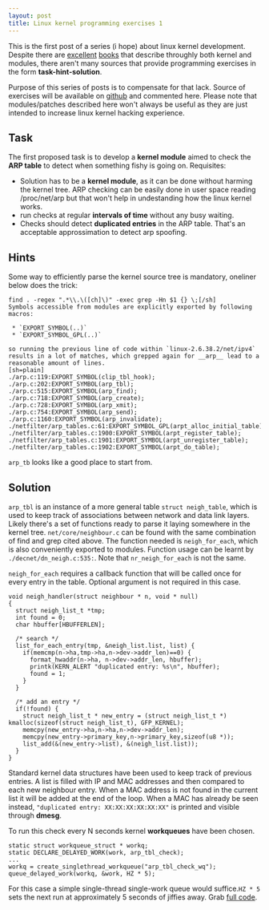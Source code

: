```yaml
---
layout: post
title: Linux kernel programming exercises 1
---
```

This is the first post of a series (i hope) about linux kernel development.
Despite there are [excellent][1] [books][2] that describe throughly both kernel and modules, there aren't many sources that provide programming exercises in the form __task-hint-solution__.

Purpose of this series of posts is to compensate for that lack. Source of exercises will be available on [github](https://github.com/rikiji) and commented here. Please note that modules/patches described here won't always be useful as they are just intended to increase linux kernel hacking experience.

Task
-------

The first proposed task is to develop a __kernel module__ aimed to check the __ARP table__ to detect when something fishy is going on. Requisites:

 * Solution has to be a __kernel module__, as it can be done without harming the kernel tree. ARP checking can be easily done in user space reading /proc/net/arp but that won't help in undestanding how the linux kernel works.
 * run checks at regular __intervals of time__ without any busy waiting.
 * Checks should detect __duplicated entries__ in the ARP table. That's an acceptable approssimation to detect arp spoofing.

Hints
-----

Some way to efficiently parse the kernel source tree is mandatory, oneliner below does the trick:

    find . -regex ".*\\.\([ch]\)" -exec grep -Hn $1 {} \;[/sh]
    Symbols accessible from modules are explicitly exported by following macros:
    
     * `EXPORT_SYMBOL(..)`
     * `EXPORT_SYMBOL_GPL(..)`
    
    so running the previous line of code within `linux-2.6.38.2/net/ipv4` results in a lot of matches, which grepped again for __arp__ lead to a reasonable amount of lines.
    [sh=plain]
    ./arp.c:119:EXPORT_SYMBOL(clip_tbl_hook);
    ./arp.c:202:EXPORT_SYMBOL(arp_tbl);
    ./arp.c:515:EXPORT_SYMBOL(arp_find);
    ./arp.c:718:EXPORT_SYMBOL(arp_create);
    ./arp.c:728:EXPORT_SYMBOL(arp_xmit);
    ./arp.c:754:EXPORT_SYMBOL(arp_send);
    ./arp.c:1160:EXPORT_SYMBOL(arp_invalidate);
    ./netfilter/arp_tables.c:61:EXPORT_SYMBOL_GPL(arpt_alloc_initial_table);
    ./netfilter/arp_tables.c:1900:EXPORT_SYMBOL(arpt_register_table);
    ./netfilter/arp_tables.c:1901:EXPORT_SYMBOL(arpt_unregister_table);
    ./netfilter/arp_tables.c:1902:EXPORT_SYMBOL(arpt_do_table);

`arp_tb` looks like a good place to start from.
    
Solution
------------ 
    
`arp_tbl` is an instance of a more general table `struct neigh_table`, which is used to keep track of associations between network and data link layers. Likely there's a set of functions ready to parse it laying somewhere in the kernel tree. `net/core/neighbour.c` can be found with the same combination of find and grep cited above. The function needed is `neigh_for_each`, which is also conveniently exported to modules. Function usage can be learnt by `./decnet/dn_neigh.c:535:`. Note that `nr_neigh_for_each` is not the same.
    
`neigh_for_each` requires a callback function that will be called once for every entry in the table. Optional argument is not required in this case.

    void neigh_handler(struct neighbour * n, void * null)
    {
      struct neigh_list_t *tmp;
      int found = 0;
      char hbuffer[HBUFFERLEN];
    
      /* search */
      list_for_each_entry(tmp, &neigh_list.list, list) {
        if(memcmp(n->ha,tmp->ha,n->dev->addr_len)==0) {
          format_hwaddr(n->ha, n->dev->addr_len, hbuffer);
          printk(KERN_ALERT "duplicated entry: %s\n", hbuffer);
          found = 1;
        }
      }
      
      /* add an entry */
      if(!found) {
        struct neigh_list_t * new_entry = (struct neigh_list_t *) kmalloc(sizeof(struct neigh_list_t), GFP_KERNEL);
        memcpy(new_entry->ha,n->ha,n->dev->addr_len);
        memcpy(new_entry->primary_key,n->primary_key,sizeof(u8 *));
        list_add(&(new_entry->list), &(neigh_list.list));
      }  
    }

Standard kernel data structures have been used to keep track of previous entries. A list is filled with IP and MAC addresses and then compared to each new neighbour entry. When a MAC address is not found in the current list it will be added at the end of the loop. When a MAC has already be seen instead, `"duplicated entry: XX:XX:XX:XX:XX:XX"` is printed and visible through __dmesg__.

To run this check every N seconds kernel __workqueues__ have been chosen. 

    static struct workqueue_struct * workq;
    static DECLARE_DELAYED_WORK(work, arp_tbl_check);
    ...
    workq = create_singlethread_workqueue("arp_tbl_check_wq");
    queue_delayed_work(workq, &work, HZ * 5);

For this case a simple single-thread single-work queue would suffice.`HZ * 5` sets the next run at approximately 5 seconds of jiffies away. Grab [full code](https://github.com/rikiji/arpcheck).

[1]: http://www.amazon.com/Linux-Kernel-Development-Robert-Love/dp/0672329468 "Linux Kernel Development"
[2]: http://lwn.net/Kernel/LDD3/ "Linux Device Drivers"
